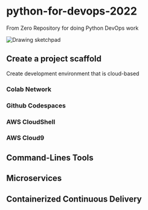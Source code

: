# python-for-devops-2022
From Zero Repository for doing Python DevOps work

![Drawing sketchpad](https://user-images.githubusercontent.com/48238441/205438098-27c4ccf8-d927-480b-a737-3972403c8edd.png)

## Create a project scaffold

Create development environment that is cloud-based

### Colab Network
### Github Codespaces
### AWS CloudShell
### AWS Cloud9

## Command-Lines Tools

## Microservices

## Containerized Continuous Delivery

